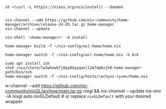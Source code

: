 
```shell
sh <(curl -L httpis://nixos.org/nix/install) --daemon


nix-channel --add https://github.com/nix-community/home-manager/archive/release-24.05.tar.gz home-manager
nix-channel --update

nix-shell '<home-manager>' -A install

home-manager build -f ~/nix-config/wsl-home/home.nix

home-manager switch -f ~/nix-config/wsl-home/home.nix -b bck

sudo apt install zsh
chsh /nix/store/lw3whxwhfj8qy0dyyqwxl12m7dp6xjh8-home-manager-path/bin/zsh
home-manager switch -f ~/nix-config/hosts/cachyos-ryzen/home.nix

```
ix-channel --add https://github.com/nix-community/nixGL/archive/main.tar.gz nixgl && nix-channel --update
nix-env -iA nixgl.auto.nixGLDefault   # or replace `nixGLDefault` with your desired wrapper